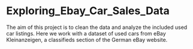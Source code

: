 # Exploring_Ebay_Car_Sales_Data
The aim of this project is to clean the data and analyze the included used car listings. Here we work with a dataset of used cars from eBay Kleinanzeigen, a classifieds section of the German eBay website.
